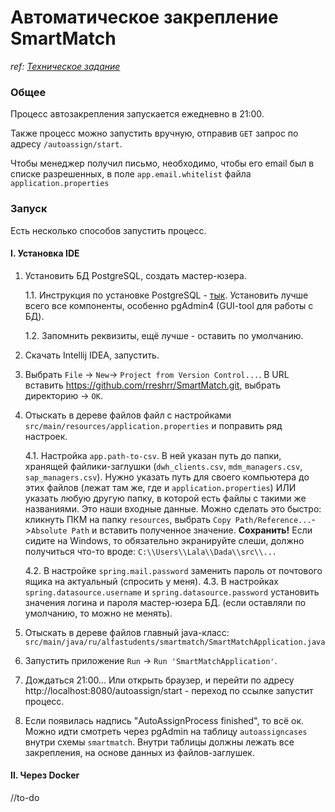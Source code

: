 # Автоматическое закрепление SmartMatch
_ref: [Техническое задание](https://docs.google.com/document/d/1Oc6vNmB1S7iFU8d62P16DfhGp1Ja9PEedhL3NxFU2p8/edit)_

### Общее
Процесс автозакрепления запускается ежедневно в 21:00.

Также процесс можно запустить вручную, отправив `GET` запрос по адресу `/autoassign/start`.

Чтобы менеджер получил письмо, необходимо, чтобы его email был в списке разрешенных, в поле `app.email.whitelist` файла `application.properties`

### Запуск
Есть несколько способов запустить процесс.

#### I. Установка IDE
1. Установить БД PostgreSQL, создать мастер-юзера.

    1.1. Инструкция по установке PostgreSQL - [тык](https://docs.rkeeper.ru/rk7/7.7.0/ru/ustanovka-postgresql-na-windows-29421153.html). Установить лучше всего все компоненты, особенно pgAdmin4 (GUI-tool для работы с БД).
    
    1.2. Запомнить реквизиты, ещё лучше - оставить по умолчанию.

2. Скачать Intellij IDEA, запустить.
3. Выбрать `File` -> `New`-> `Project from Version Control...`. В URL вставить https://github.com/rreshrr/SmartMatch.git, выбрать директорию -> `OK`.
4. Отыскать в дереве файлов файл с настройками `src/main/resources/application.properties` и поправить ряд настроек.
   
   4.1. Настройка
   `app.path-to-csv`. В ней указан путь до папки, хранящей файлики-заглушки (`dwh_clients.csv`, `mdm_managers.csv`, `sap_managers.csv`).
   Нужно указать путь для своего компьютера до этих файлов (лежат там же, где и `application.properties`) ИЛИ указать любую другую папку, в которой есть файлы с такими же названиями. Это наши входные данные.
       Можно сделать это быстро: кликнуть ПКМ на папку `resources`, выбрать `Copy Path/Reference...`->`Absolute Path` и вставить полученное значение. **Сохранить!**
       Если сидите на Windows, то обязательно экранируйте слеши, должно получиться что-то вроде: `C:\\Users\\Lala\\Dada\\src\\...`
 
   4.2. В настройке `spring.mail.password` заменить пароль от почтового ящика на актуальный (спросить у меня).
   4.3. В настройках `spring.datasource.username` и `spring.datasource.password` установить значения логина и пароля мастер-юзера БД. (если оставляли по умолчанию, то можно не менять).
5. Отыскать в дереве файлов главный java-класс: `src/main/java/ru/alfastudents/smartmatch/SmartMatchApplication.java`
6. Запустить приложение `Run` -> `Run 'SmartMatchApplication'`.
7. Дождаться 21:00... Или открыть браузер, и перейти по адресу http://localhost:8080/autoassign/start - переход по ссылке запустит процесс.
8. Если появилась надпись "AutoAssignProcess finished", то всё ок. Можно идти смотреть через pgAdmin на таблицу `autoassigncases` внутри схемы `smartmatch`. Внутри таблицы должны лежать все закрепления, на основе данных из файлов-заглушек.    

#### II. Через Docker
 //to-do
